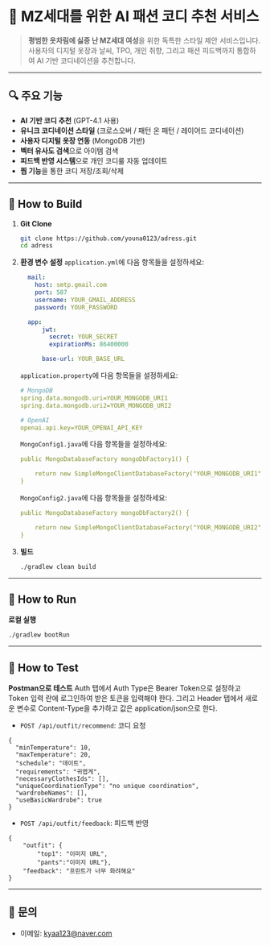 # 🎨 MZ세대를 위한 AI 패션 코디 추천 서비스

> **평범한 옷차림에 싫증 난 MZ세대 여성**을 위한 독특한 스타일 제안 서비스입니다.  
> 사용자의 디지털 옷장과 날씨, TPO, 개인 취향, 그리고 패션 피드백까지 통합하여 AI 기반 코디네이션을 추천합니다.

---

## 🔍 주요 기능

- **AI 기반 코디 추천** (GPT-4.1 사용)
- **유니크 코디네이션 스타일** (크로스오버 / 패턴 온 패턴 / 레이어드 코디네이션)
- **사용자 디지털 옷장 연동** (MongoDB 기반)
- **벡터 유사도 검색**으로 아이템 검색
- **피드백 반영 시스템**으로 개인 코디룰 자동 업데이트
- **찜 기능**을 통한 코디 저장/조회/삭제

---

## 🔨 How to Build

1. **Git Clone**
    ```bash
    git clone https://github.com/youna0123/adress.git
    cd adress
    ```

2. **환경 변수 설정**
    `application.yml`에 다음 항목들을 설정하세요:
    ```yaml
      mail:
        host: smtp.gmail.com
        port: 587
        username: YOUR_GMAIL_ADDRESS
        password: YOUR_PASSWORD
    ```

    ```yaml
      app:
          jwt:
            secret: YOUR_SECRET
            expirationMs: 86400000

          base-url: YOUR_BASE_URL
    ```

    `application.property`에 다음 항목들을 설정하세요:
    ```yaml
    # MongoDB
    spring.data.mongodb.uri=YOUR_MONGODB_URI1
    spring.data.mongodb.uri2=YOUR_MONGODB_URI2

    # OpenAI
    openai.api.key=YOUR_OPENAI_API_KEY
    ```

    `MongoConfig1.java`에 다음 항목들을 설정하세요:
    ```yaml
    public MongoDatabaseFactory mongoDbFactory1() {

        return new SimpleMongoClientDatabaseFactory("YOUR_MONGODB_URI1");
    }
    ```

    `MongoConfig2.java`에 다음 항목들을 설정하세요:
    ```yaml
    public MongoDatabaseFactory mongoDbFactory2() {

        return new SimpleMongoClientDatabaseFactory("YOUR_MONGODB_URI2");
    }
    ```

3. **빌드**
    ```bash
    ./gradlew clean build
    ```

---

## 🚀 How to Run

**로컬 실행**
```bash
./gradlew bootRun
```

---

## 🧪 How to Test

**Postman으로 테스트**
Auth 탭에서 Auth Type은 Bearer Token으로 설정하고 Token 입력 란에 로그인하여 받은 토큰을 입력해야 한다.
그리고 Header 탭에서 새로운 변수로 Content-Type을 추가하고 값은 application/json으로 한다.

- `POST /api/outfit/recommend`: 코디 요청
```입력 예시
{
  "minTemperature": 10,
  "maxTemperature": 20,
  "schedule": "데이트",
  "requirements": "귀엽게",
  "necessaryClothesIds": [],
  "uniqueCoordinationType": "no unique coordination",
  "wardrobeNames": [],
  "useBasicWardrobe": true
}
```
- `POST /api/outfit/feedback`: 피드백 반영
```입력 예시
{
    "outfit": {
        "top1": "이미지 URL",
        "pants":"이미지 URL"},
    "feedback": "프린트가 너무 화려해요"
}
```

---

## 📧 문의

- 이메일: kyaa123@naver.com
